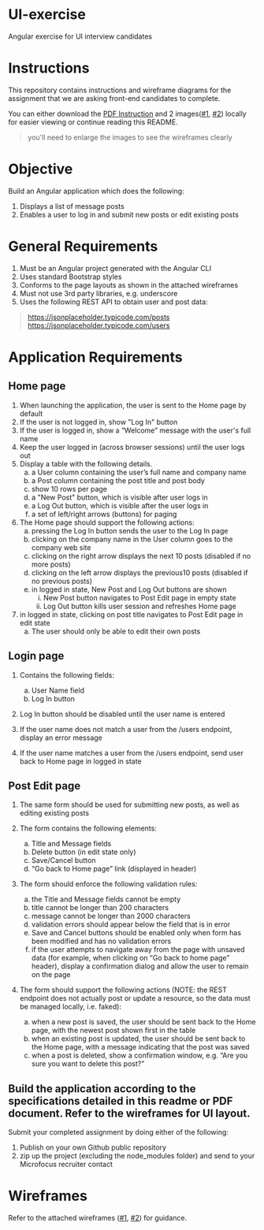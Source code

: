 # UI-exercise
Angular exercise for UI interview candidates

# Instructions
This repository contains instructions and wireframe diagrams for the assignment  that we are asking front-end candidates to complete.

You can either download the [PDF Instruction](https://github.com/arif-mf/UI-exercise/blob/master/MicroFocus-UI-exercise-specifications.pdf?raw=true) and 2 images([#1](https://github.com/arif-mf/UI-exercise/blob/master/MF-UI-exercise-wireframes-1-of-2.png?raw=true), [#2](https://github.com/arif-mf/UI-exercise/blob/master/MF-UI-exercise-wireframes-2-of-2.png?raw=true)) locally for easier viewing or continue reading this README.
> you'll need to enlarge the images to see the wireframes clearly 

# Objective
Build an Angular application which does the following:
1. Displays a list of message posts
2. Enables a user to log in and submit new posts or edit existing posts

# General Requirements
1. Must be an Angular project generated with the Angular CLI
2. Uses standard Bootstrap styles
3. Conforms to the page layouts as shown in the attached wireframes
4. Must not use 3rd party libraries, e.g. underscore
5. Uses the following REST API to obtain user and post data:
  > https://jsonplaceholder.typicode.com/posts
 https://jsonplaceholder.typicode.com/users




# Application Requirements

## Home page
1. When launching the application, the user is sent to the Home page by default
2. If the user is not logged in, show "Log In" button
3. If the user is logged in, show a “Welcome” message with the user's full name
4. Keep the user logged in (across browser sessions) until the user logs out
5. Display a table with the following details.
    <ol type="a">
      <li>a User column containing the user’s full name and company name</li>
      <li>a Post column containing the post title and post body</li>
      <li>show 10 rows per page</li>
      <li>a "New Post" button, which is visible after user logs in</li>
      <li>a Log Out button, which is visible after the user logs in</li>
      <li>a set of left/right arrows (buttons) for paging</li>
    </ol>
6. The Home page should support the following actions:
    <ol type="a">
      <li>pressing the Log In button sends the user to the Log In page</li>
      <li>clicking on the company name in the User column goes to the company web site</li>
      <li>clicking on the right arrow displays the next 10 posts (disabled if no more posts)</li>
      <li>clicking on the left arrow displays the previous10 posts (disabled if no previous posts)</li>
      <li>
        <div>in logged in state, New Post and Log Out buttons are shown</div>
        <ol type="i">
          <li>New Post button navigates to Post Edit page in empty state</li>
          <li>Log Out button kills user session and refreshes Home page</li>
        </ol>
      </li>
    </ol>
7. in logged in state, clicking on post title navigates to Post Edit page in edit state
    <ol type="a">
      <li>The user should only be able to edit their own posts</li>
    </ol>

## Login page 
1. Contains the following fields:
    <ol type="a">
      <li>User Name field</li>
      <li>Log In button</li>
    </ol>

2. Log In button should be disabled until the user name is entered
3. If the user name does not match a user from the /users endpoint, display an error
message
4. If the user name matches a user from the /users endpoint, send user back to Home
page in logged in state
## Post Edit page
1. The same form should be used for submitting new posts, as well as editing existing
posts
2. The form contains the following elements:
    <ol type="a">
      <li>Title and Message fields</li>
      <li>Delete button (in edit state only)</li>
      <li>Save/Cancel button</li>
      <li>“Go back to Home page” link (displayed in header)</li>
    </ol>
3. The form should enforce the following validation rules:
    <ol type="a">
      <li>the Title and Message fields cannot be empty</li>
      <li>title cannot be longer than 200 characters</li>
      <li>message cannot be longer than 2000 characters</li>
      <li>validation errors should appear below the field that is in error</li>
      <li>Save and Cancel buttons should be enabled only when form has been modified and has no validation errors</li>
      <li>if the user attempts to navigate away from the page with unsaved data (for example, when clicking on “Go back to home page” header), display a confirmation dialog and allow the user to remain on the page</li>
    </ol>

4. The form should support the following actions (NOTE: the REST endpoint does not actually post or update a resource, so the data must be managed locally, i.e. faked):


    <ol type="a">
      <li>when a new post is saved, the user should be sent back to the Home page, with the newest post shown first in the table</li>
      <li>when an existing post is updated, the user should be sent back to the Home page, with a message indicating that the post was saved</li>
      <li>when a post is deleted, show a confirmation window, e.g. “Are you sure you want to delete this post?”</li>
    </ol>

## Build the application according to the specifications detailed in this readme or PDF document. Refer to the wireframes for UI layout.

Submit your completed assignment by doing either of the following:
1. Publish on your own Github public repository
2. zip up the project (excluding the node_modules folder) and send to your Microfocus recruiter contact

# Wireframes

Refer to the attached wireframes ([#1](https://github.com/arif-mf/UI-exercise/blob/master/MF-UI-exercise-wireframes-1-of-2.png?raw=true), [#2](https://github.com/arif-mf/UI-exercise/blob/master/MF-UI-exercise-wireframes-2-of-2.png?raw=true)) for guidance.

